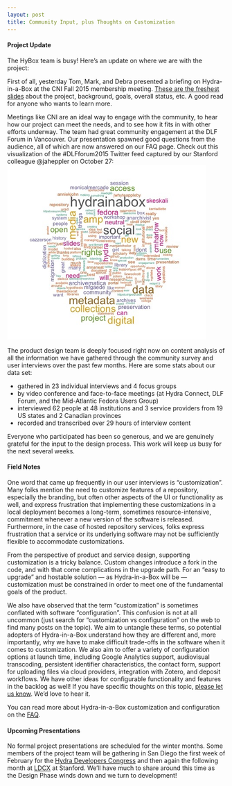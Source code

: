 ```yaml
---
layout: post
title: Community Input, plus Thoughts on Customization 
---
```


#### Project Update
The HyBox team is busy! Here’s an update on where we are with the project:

First of all, yesterday Tom, Mark, and Debra presented a briefing on Hydra-in-a-Box at the CNI Fall 2015 membership meeting. [These are the freshest slides](https://osf.io/h4ru8/) about the project, background, goals, overall status, etc. A good read for anyone who wants to learn more.

Meetings like CNI are an ideal way to engage with the community, to hear how our project can meet the needs, and to see how it fits in with other efforts underway. The team had great community engagement at the DLF Forum in Vancouver. Our presentation spawned good questions from the audience, all of which are now answered on our FAQ page. Check out this visualization of the #DLFforum2015 Twitter feed captured by our Stanford colleague @jaheppler on October 27:
<img src="images\DLFforum2015Tagcloud.jpg">

The product design team is deeply focused right now on content analysis of all the information we have gathered through the community survey and user interviews over the past few months. Here are some stats about our data set:
- gathered in 23 individual interviews and 4 focus groups
- by video conference and face-to-face meetings (at Hydra Connect, DLF Forum, and the Mid-Atlantic Fedora Users Group)
- interviewed 62 people at 48 institutions and 3 service providers from 19 US states and 2 Canadian provinces
- recorded and transcribed over 29 hours of interview content  

Everyone who participated has been so generous, and we are genuinely grateful for the input to the design process. This work will keep us busy for the next several weeks. 

#### Field Notes
One word that came up frequently in our user interviews is “customization”. Many folks mention the need to customize features of a repository, especially the branding, but often other aspects of the UI or functionality as well, and express frustration that implementing these customizations in a local deployment becomes a long-term, sometimes resource-intensive, commitment whenever a new version of the software is released. Furthermore, in the case of hosted repository services, folks express frustration that a service or its underlying software may not be sufficiently flexible to accommodate customizations. 

From the perspective of product and service design, supporting customization is a tricky balance. Custom changes introduce a fork in the code, and with that come complications in the upgrade path. For an “easy to upgrade” and hostable solution — as Hydra-in-a-Box will be — customization must be constrained in order to meet one of the fundamental goals of the product. 

We also have observed that the term “customization” is sometimes conflated with software “configuration”. This confusion is not at all uncommon (just search for “customization vs configuration” on the web to find many posts on the topic). We aim to untangle these terms, so potential adopters of Hydra-in-a-Box understand how they are different and, more importantly, why we have to make difficult trade-offs in the software when it comes to customization. We also aim to offer a variety of configuration options at launch time, including Google Analytics support, audiovisual transcoding, persistent identifier characteristics, the contact form, support for uploading files via cloud providers, integration with Zotero, and deposit workflows. We have other ideas for configurable functionality and features in the backlog as well! If you have specific thoughts on this topic, [please let us know](https://docs.google.com/forms/d/16BiWACwtD4AARGe6P0IaMQl5rOeWDLdi6g6-6V3YGto/viewform). We’d love to hear it. 

You can read more about Hydra-in-a-Box customization and configuration on the [FAQ](/faq.html). 

#### Upcoming Presentations
No formal project presentations are scheduled for the winter months. Some members of the project team will be gathering in San Diego the first week of February for the [Hydra Developers Congress](https://docs.google.com/forms/d/16BiWACwtD4AARGe6P0IaMQl5rOeWDLdi6g6-6V3YGto/viewform) and then again the following month at [LDCX](https://library.stanford.edu/projects/ldcx) at Stanford. We’ll have much to share around this time as the Design Phase winds down and we turn to development!
